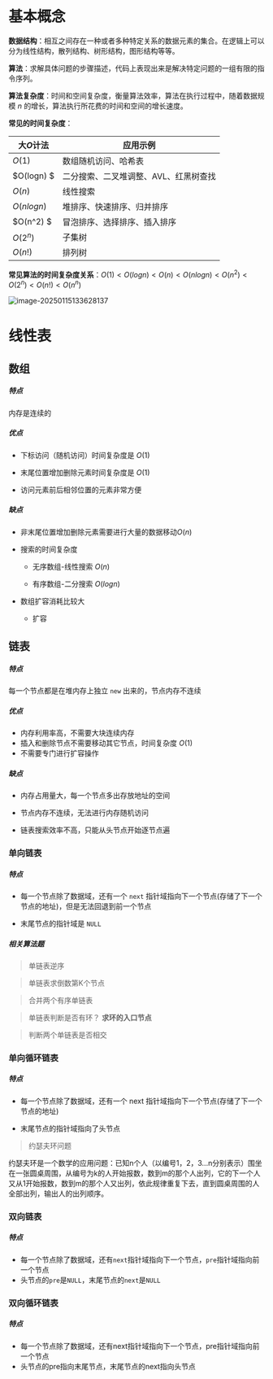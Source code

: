 # 基本概念

**数据结构**：相互之间存在一种或者多种特定关系的数据元素的集合。在逻辑上可以分为线性结构，散列结构、树形结构，图形结构等等。

**算法**：求解具体问题的步骤描述，代码上表现出来是解决特定问题的一组有限的指令序列。

**算法复杂度**：时间和空间复杂度，衡量算法效率，算法在执行过程中，随着数据规模 $n$ 的增长，算法执行所花费的时间和空间的增长速度。

**常见的时间复杂度**：

| 大$O$计法  | 应用示例                              |
| ---------- | ------------------------------------- |
| $O(1)$     | 数组随机访问、哈希表                  |
| $O(logn) $ | 二分搜索、二叉堆调整、AVL、红黑树查找 |
| $O(n)$     | 线性搜索                              |
| $O(nlogn)$ | 堆排序、快速排序、归并排序            |
| $O(n^2) $  | 冒泡排序、选择排序、插入排序          |
| $O(2^n)$   | 子集树                                |
| $O(n!)$    | 排列树                                |

**常见算法的时间复杂度关系**：$O(1) < O(logn) < O(n) < O(nlogn) < O(n^2) < O(2^n) < O(n!) < O(n^n)$

![image-20250115133628137](https://gitee.com/vurtnewk/typora-image/raw/master/images03/202501151336222.png) 

# 线性表

## 数组

##### 特点

内存是连续的

##### 优点

- 下标访问（随机访问）时间复杂度是 $O(1)$

- 末尾位置增加删除元素时间复杂度是 $O(1)$

- 访问元素前后相邻位置的元素非常方便

##### 缺点

- 非末尾位置增加删除元素需要进行大量的数据移动$O(n)$

- 搜索的时间复杂度

  - 无序数组-线性搜索 $O(n)$

  - 有序数组-二分搜索 $O(logn)$

- 数组扩容消耗比较大
  - 扩容

#### 

## 链表

##### 特点

每一个节点都是在堆内存上独立 `new` 出来的，节点内存不连续

##### 优点

- 内存利用率高，不需要大块连续内存
- 插入和删除节点不需要移动其它节点，时间复杂度 $O(1)$
- 不需要专门进行扩容操作

##### 缺点

- 内存占用量大，每一个节点多出存放地址的空间

- 节点内存不连续，无法进行内存随机访问

- 链表搜索效率不高，只能从头节点开始逐节点遍

### 单向链表

##### 特点

- 每一个节点除了数据域，还有一个 `next` 指针域指向下一个节点(存储了下一个节点的地址)，但是无法回退到前一个节点

- 末尾节点的指针域是 `NULL`

##### 相关算法题

> 单链表逆序

> 单链表求倒数第K个节点

> 合并两个有序单链表

> 单链表判断是否有环？ **求环的入口节点**

> 判断两个单链表是否相交

### 单向循环链表

##### 特点

- 每一个节点除了数据域，还有一个 next 指针域指向下一个节点(存储了下一个节点的地址)

- 末尾节点的指针域指向了头节点

> 约瑟夫环问题

约瑟夫环是一个数学的应用问题：已知n个人（以编号1，2，3...n分别表示）围坐在一张圆桌周围，从编号为k的人开始报数，数到m的那个人出列，它的下一个人又从1开始报数，数到m的那个人又出列，依此规律重复下去，直到圆桌周围的人全部出列，输出人的出列顺序。

### 双向链表

##### 特点

- 每一个节点除了数据域，还有`next`指针域指向下一个节点，`pre`指针域指向前一个节点
- 头节点的`pre`是`NULL`，末尾节点的`next`是`NULL`

### 双向循环链表

##### 特点

- 每一个节点除了数据域，还有next指针域指向下一个节点，pre指针域指向前一个节点
- 头节点的pre指向末尾节点，末尾节点的next指向头节点
